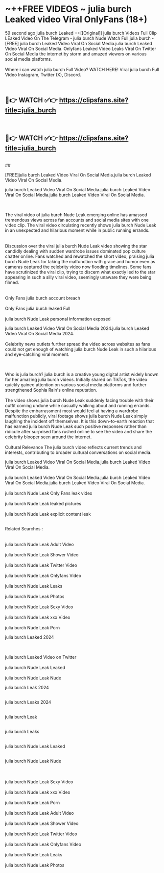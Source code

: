 # ~++FREE VIDEOS ~ julia burch Leaked video Viral OnlyFans (18+)<br>


59 second ago julia burch Leaked ++[[Original]] julia burch Videos Full Clip LEaked Video On The Telegram  - julia burch Nude  Watch Full julia burch - [FREE] julia burch Leaked Video Viral On Social Media.julia burch Leaked Video Viral On Social Media.   Onlyfans Leaked Video Leaks Viral On Twitter On Social Media the internet by storm and amazed viewers on various social media platforms. <br><br>
Where i can watch julia burch Full Video? WATCH HERE! Viral julia burch Full Video Instagram, Twitter (X), Discord. <br>


 <br>

##  🔴👉 WATCH ✅👉  <a href="https://clipsfans.site?title=julia_burch&ref=git">https://clipsfans.site?title=julia_burch</a> <br>
  <br>

##  🔴👉 WATCH ✅👉  <a href="https://clipsfans.site?title=julia_burch&ref=git">https://clipsfans.site?title=julia_burch</a> <br>
  <br>
  ##



[FREE]julia burch Leaked Video Viral On Social Media.julia burch Leaked Video Viral On Social Media. <br>

julia burch Leaked Video Viral On Social Media.julia burch Leaked Video Viral On Social Media.julia burch Leaked Video Viral On Social Media. <br>


  <br>

  <br>
The viral video of julia burch Nude Leak emerging online has amassed tremendous views across fan accounts and social media sites with one video clip. The viral video circulating recently shows julia burch Nude Leak in an unexpected and hilarious moment while in public running errands.<br>
<br>


<br>
Discussion over the viral julia burch Nude Leak video showing the star candidly dealing with sudden wardrobe issues dominated pop culture chatter online. Fans watched and rewatched the short video, praising julia burch Nude Leak for taking the malfunction with grace and humor even as cameras captured the celebrity video now flooding timelines. Some fans have scrutinized the viral clip, trying to discern what exactly led to the star appearing in such a silly viral video, seemingly unaware they were being filmed.<br>
<br>
<br> 
Only Fans julia burch account breach<br>
<br>
Only Fans julia burch leaked Full <br>
<br>
julia burch Nude Leak personal information exposed<br>

julia burch Leaked Video Viral On Social Media 2024.julia burch Leaked Video Viral On Social Media 2024. <br>
<br>
Celebrity news outlets further spread the video across websites as fans could not get enough of watching julia burch Nude Leak in such a hilarious and eye-catching viral moment.<br>
<br>

<br>
Who is julia burch? julia burch is a creative young digital artist widely known for her amazing julia burch videos. Initially shared on TikTok, the video quickly gained attention on various social media platforms and further strengthened Sophia Rain's online reputation.<br>
<br>
The video shows julia burch Nude Leak suddenly facing trouble with their outfit coming undone while casually walking about and running errands. Despite the embarrassment most would feel at having a wardrobe malfunction publicly, viral footage shows julia burch Nude Leak simply laughing the incident off themselves. It is this down-to-earth reaction that has earned julia burch Nude Leak such positive responses rather than ridicule after surprised fans rushed online to see the video and share the celebrity blooper seen around the internet.<br>
<br>
Cultural Relevance The julia burch video reflects current trends and interests, contributing to broader cultural conversations on social media.<br>

julia burch Leaked Video Viral On Social Media.julia burch Leaked Video Viral On Social Media.<br>
<br>
julia burch Leaked Video Viral On Social Media.julia burch Leaked Video Viral On Social Media.julia burch Leaked Video Viral On Social Media.<br>
<br>
julia burch Nude Leak Only Fans leak video<br>
<br>
julia burch Nude Leak leaked pictures<br>
<br>
julia burch Nude Leak explicit content leak<br>


<br>
Related Searches :<br>
<br>

<br>
julia burch Nude Leak Adult Video<br>
<br>
julia burch Nude Leak Shower Video<br>
<br>
julia burch Nude Leak Twitter Video<br>
<br>
julia burch Nude Leak Onlyfans Video<br>
<br>
julia burch Nude Leak Leaks<br>
<br>
julia burch Nude Leak Photos<br>

<br>
julia burch Nude Leak Sexy Video<br>
<br>
julia burch Nude Leak xxx Video<br>
<br>
julia burch Nude Leak Porn<br>

julia burch  Leaked 2024 <br> <br>
<br>

julia burch Leaked Video on Twitter <br>
<br>
julia burch Nude Leak Leaked<br>
<br>
julia burch Nude Leak Nude<br>


julia burch  Leak 2024 <br> <br>



julia burch  Leaks 2024 <br> <br>



 
julia burch  Leak<br> <br>



julia burch  Leaks<br> <br>


julia burch Nude Leak Leaked<br> <br>

julia burch Nude Leak Nude<br> <br>
<br> <br>
julia burch Nude Leak Sexy Video
<br> <br>
julia burch Nude Leak xxx Video
<br> <br>
julia burch Nude Leak Porn
<br> <br>
julia burch Nude Leak Adult Video
<br> <br>
julia burch Nude Leak Shower Video
<br> <br>
julia burch Nude Leak Twitter Video
<br> <br>
julia burch Nude Leak Onlyfans Video
<br> <br>
julia burch Nude Leak Leaks
<br> <br>
julia burch Nude Leak Photos






</p>




 



</p>










